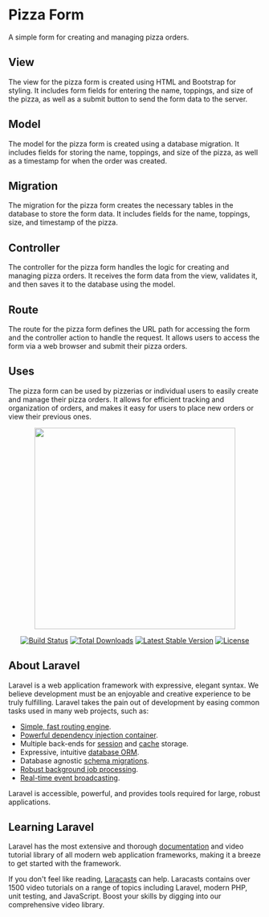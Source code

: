 # Pizza Form

A simple form for creating and managing pizza orders.

## View

The view for the pizza form is created using HTML and Bootstrap for styling. It includes form fields for entering the name, toppings, and size of the pizza, as well as a submit button to send the form data to the server.

## Model

The model for the pizza form is created using a database migration. It includes fields for storing the name, toppings, and size of the pizza, as well as a timestamp for when the order was created.

## Migration

The migration for the pizza form creates the necessary tables in the database to store the form data. It includes fields for the name, toppings, size, and timestamp of the pizza.

## Controller

The controller for the pizza form handles the logic for creating and managing pizza orders. It receives the form data from the view, validates it, and then saves it to the database using the model.

## Route

The route for the pizza form defines the URL path for accessing the form and the controller action to handle the request. It allows users to access the form via a web browser and submit their pizza orders.

## Uses

The pizza form can be used by pizzerias or individual users to easily create and manage their pizza orders. It allows for efficient tracking and organization of orders, and makes it easy for users to place new orders or view their previous ones.


<p align="center"><a href="https://laravel.com" target="_blank"><img src="https://raw.githubusercontent.com/laravel/art/master/logo-lockup/5%20SVG/2%20CMYK/1%20Full%20Color/laravel-logolockup-cmyk-red.svg" width="400"></a></p>

<p align="center">
<a href="https://travis-ci.org/laravel/framework"><img src="https://travis-ci.org/laravel/framework.svg" alt="Build Status"></a>
<a href="https://packagist.org/packages/laravel/framework"><img src="https://img.shields.io/packagist/dt/laravel/framework" alt="Total Downloads"></a>
<a href="https://packagist.org/packages/laravel/framework"><img src="https://img.shields.io/packagist/v/laravel/framework" alt="Latest Stable Version"></a>
<a href="https://packagist.org/packages/laravel/framework"><img src="https://img.shields.io/packagist/l/laravel/framework" alt="License"></a>
</p>

## About Laravel

Laravel is a web application framework with expressive, elegant syntax. We believe development must be an enjoyable and creative experience to be truly fulfilling. Laravel takes the pain out of development by easing common tasks used in many web projects, such as:

- [Simple, fast routing engine](https://laravel.com/docs/routing).
- [Powerful dependency injection container](https://laravel.com/docs/container).
- Multiple back-ends for [session](https://laravel.com/docs/session) and [cache](https://laravel.com/docs/cache) storage.
- Expressive, intuitive [database ORM](https://laravel.com/docs/eloquent).
- Database agnostic [schema migrations](https://laravel.com/docs/migrations).
- [Robust background job processing](https://laravel.com/docs/queues).
- [Real-time event broadcasting](https://laravel.com/docs/broadcasting).

Laravel is accessible, powerful, and provides tools required for large, robust applications.

## Learning Laravel

Laravel has the most extensive and thorough [documentation](https://laravel.com/docs) and video tutorial library of all modern web application frameworks, making it a breeze to get started with the framework.

If you don't feel like reading, [Laracasts](https://laracasts.com) can help. Laracasts contains over 1500 video tutorials on a range of topics including Laravel, modern PHP, unit testing, and JavaScript. Boost your skills by digging into our comprehensive video library.